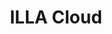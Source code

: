 ---
blog: https://blog.illacloud.com/
git: https://github.com/illacloud/illa-builder
linkedin: https://linkedin.com/company/illacloud
logohandle: illacloud
sort: illacloud
title: ILLA Cloud
twitter: https://x.com/illacloudhq
website: https://www.illacloud.com/
youtube: https://youtube.com/@illacloud
---
